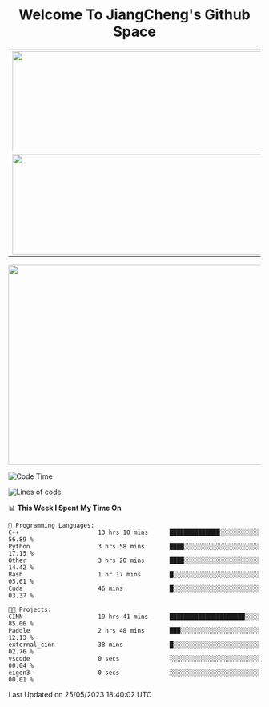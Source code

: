 <h1 align="center">Welcome To JiangCheng's Github Space</h1>

<table align="center" frame="void" rules="none" >
  <tr>
    <td>
      <div align="center"> <img height="200px" width="500px"  src="https://github-readme-stats.vercel.app/api?username=thisjiang&hide_title=true&hide_border=true&layout=compact&show_icons=trueline_height=21&text_color=000&icon_color=000&bg_color=0,ea6161,ffc64d,fffc4d,52fa5a&theme=graywhite" /> </div>
    </td>
    <td>
      <div align="center"> <img height="200px" width="500px" src="https://github-readme-stats.vercel.app/api/top-langs/?username=thisjiang&hide_title=true&hide_border=true&layout=compact&langs_count=6&text_color=000&icon_color=fff&bg_color=0,52fa5a,4dfcff,c64dff&theme=graywhite" /> </div>
    </td>
  </tr>
  <tr>
    <td>
      <div align="center"> <img height="200px" width="500px" src="https://github-readme-streak-stats.herokuapp.com/?user=thisjiang&hide_title=true&hide_border=true&layout=compact&langs_count=6" /> </div>
    </td>
    <td>
      <div align="center"> 
      <a href="https://github.com/" target="_blank"><img style="margin: 10px" src="https://profilinator.rishav.dev/skills-assets/git-scm-icon.svg" alt="Git" height="50" /></a>  
      <a href="https://www.linux.org/" target="_blank"><img style="margin: 10px" src="https://profilinator.rishav.dev/skills-assets/linux-original.svg" alt="Linux" height="50" /></a>  
      <a href="https://www.gnu.org/software/bash/" target="_blank"><img style="margin: 10px" src="https://profilinator.rishav.dev/skills-assets/gnu_bash-icon.svg" alt="Bash" height="50" /></a>  
      </div>
    </td>
  </tr>
</table>

<div align="center"> <img height="400px" width="1000px" src="https://github-readme-activity-graph.cyclic.app/graph?username=thisjiang&theme=react&hide_title=true&hide_border=true&layout=compact&langs_count=6" /> </div></td>

<!--START_SECTION:waka-->
![Code Time](http://img.shields.io/badge/Code%20Time-113%20hrs%2027%20mins-blue)

![Lines of code](https://img.shields.io/badge/From%20Hello%20World%20I%27ve%20Written-354.3%20thousand%20lines%20of%20code-blue)

📊 **This Week I Spent My Time On** 

```text
💬 Programming Languages: 
C++                      13 hrs 10 mins      ██████████████░░░░░░░░░░░   56.89 % 
Python                   3 hrs 58 mins       ████░░░░░░░░░░░░░░░░░░░░░   17.15 % 
Other                    3 hrs 20 mins       ████░░░░░░░░░░░░░░░░░░░░░   14.42 % 
Bash                     1 hr 17 mins        █░░░░░░░░░░░░░░░░░░░░░░░░   05.61 % 
Cuda                     46 mins             █░░░░░░░░░░░░░░░░░░░░░░░░   03.37 % 

🐱‍💻 Projects: 
CINN                     19 hrs 41 mins      █████████████████████░░░░   85.06 % 
Paddle                   2 hrs 48 mins       ███░░░░░░░░░░░░░░░░░░░░░░   12.13 % 
external_cinn            38 mins             █░░░░░░░░░░░░░░░░░░░░░░░░   02.76 % 
vscode                   0 secs              ░░░░░░░░░░░░░░░░░░░░░░░░░   00.04 % 
eigen3                   0 secs              ░░░░░░░░░░░░░░░░░░░░░░░░░   00.01 % 
```


 Last Updated on 25/05/2023 18:40:02 UTC
<!--END_SECTION:waka-->

